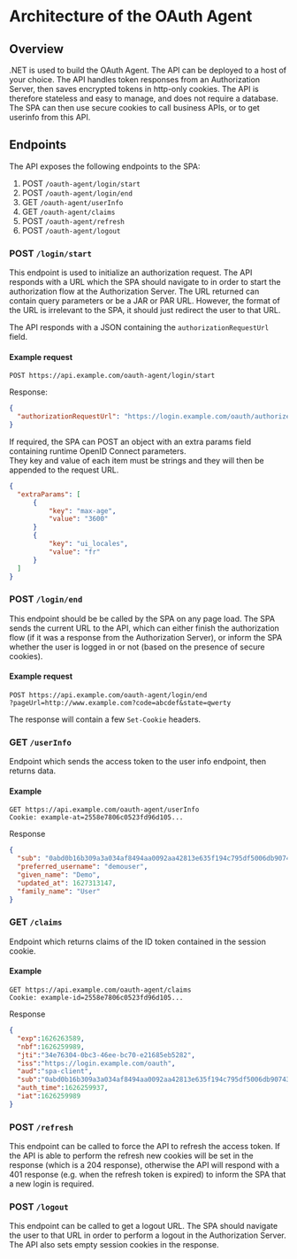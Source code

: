 # Architecture of the OAuth Agent

## Overview

.NET is used to build the OAuth Agent. The API can be deployed to a host of your choice. The API handles token responses from an Authorization Server, then saves encrypted tokens in http-only cookies. The API is therefore stateless and easy to manage, and does not require a database. The SPA can then use secure cookies to call business APIs, or to get userinfo from this API.

## Endpoints

The API exposes the following endpoints to the SPA:

1. POST `/oauth-agent/login/start`
2. POST `/oauth-agent/login/end`
3. GET `/oauth-agent/userInfo`
4. GET `/oauth-agent/claims`
5. POST `/oauth-agent/refresh`
6. POST `/oauth-agent/logout`

### POST `/login/start`

This endpoint is used to initialize an authorization request. The API responds with a URL which the SPA should navigate to in order to start the authorization flow at the Authorization Server. The URL returned can contain query parameters or be a JAR or PAR URL. However, the format of the URL is irrelevant to the SPA, it should just redirect the user to that URL.

The API responds with a JSON containing the `authorizationRequestUrl` field.

#### Example request

`POST https://api.example.com/oauth-agent/login/start`

Response:
```json
{
  "authorizationRequestUrl": "https://login.example.com/oauth/authorize?client_id=spa-client&response_type=code&scope=openid%20read&redirect_uri=https://www.example.com/"
}
```

If required, the SPA can POST an object with an extra params field containing runtime OpenID Connect parameters.\
They key and value of each item must be strings and they will then be appended to the request URL.

```json
{
  "extraParams": [
      {
          "key": "max-age",
          "value": "3600"
      }
      {
          "key": "ui_locales",
          "value": "fr"
      }
  ]
}
```

### POST `/login/end`

This endpoint should be be called by the SPA on any page load. The SPA sends the current URL to the API, which can either finish the authorization flow (if it was a response from the Authorization Server), or inform the SPA whether the user is logged in or not (based on the presence of secure cookies).

#### Example request

```text
POST https://api.example.com/oauth-agent/login/end
?pageUrl=http://www.example.com?code=abcdef&state=qwerty
```

The response will contain a few `Set-Cookie` headers.

### GET `/userInfo`

Endpoint which sends the access token to the user info endpoint, then returns data.

#### Example

```text
GET https://api.example.com/oauth-agent/userInfo
Cookie: example-at=2558e7806c0523fd96d105...
```

Response

```json
{
  "sub": "0abd0b16b309a3a034af8494aa0092aa42813e635f194c795df5006db90743e8",
  "preferred_username": "demouser",
  "given_name": "Demo",
  "updated_at": 1627313147,
  "family_name": "User"
}
```

### GET `/claims`

Endpoint which returns claims of the ID token contained in the session cookie.

#### Example

```text
GET https://api.example.com/oauth-agent/claims
Cookie: example-id=2558e7806c0523fd96d105...
```

Response

```json
{
  "exp":1626263589,
  "nbf":1626259989,
  "jti":"34e76304-0bc3-46ee-bc70-e21685eb5282",
  "iss":"https://login.example.com/oauth",
  "aud":"spa-client",
  "sub":"0abd0b16b309a3a034af8494aa0092aa42813e635f194c795df5006db90743e8",
  "auth_time":1626259937,
  "iat":1626259989
}
```

### POST `/refresh`

This endpoint can be called to force the API to refresh the access token. If the API is able to perform the refresh new cookies will be set in the response (which is a 204 response), otherwise the API will respond with a 401 response (e.g. when the refresh token is expired) to inform the SPA that a new login is required. 

### POST `/logout`

This endpoint can be called to get a logout URL. The SPA should navigate the user to that URL in order to perform a logout in the Authorization Server. The API also sets empty session cookies in the response. 
